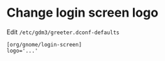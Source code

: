 # Change login screen logo

Edit `/etc/gdm3/greeter.dconf-defaults`

```
[org/gnome/login-screen]
logo='...'
```
